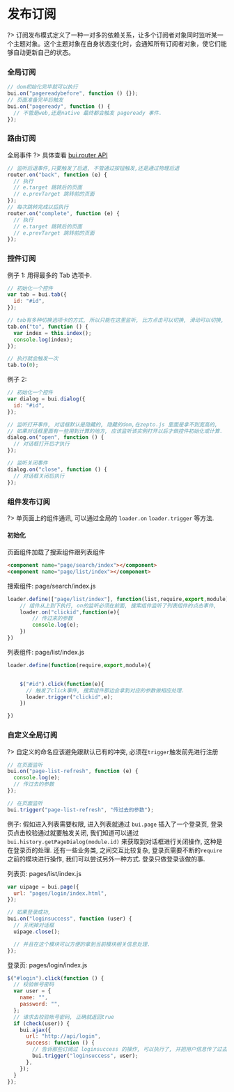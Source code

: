 # 发布订阅

?> 订阅发布模式定义了一种一对多的依赖关系，让多个订阅者对象同时监听某一个主题对象。这个主题对象在自身状态变化时，会通知所有订阅者对象，使它们能够自动更新自己的状态。

### 全局订阅

```js
// dom初始化完毕就可以执行
bui.on("pagereadybefore", function () {});
// 页面准备完毕后触发
bui.on("pageready", function () {
  // 不管是web,还是native 最终都会触发 pageready 事件.
});
```

### 路由订阅

全局事件
?> 具体查看 [bui.router API](http://www.easybui.com/guide/api/classes/bui.router.html)

```js
// 监听后退事件,只要触发了后退, 不管通过按钮触发,还是通过物理后退
router.on("back", function (e) {
  // 执行
  // e.target 跳转后的页面
  // e.prevTarget 跳转前的页面
});
// 每次跳转完成以后执行
router.on("complete", function (e) {
  // 执行
  // e.target 跳转后的页面
  // e.prevTarget 跳转前的页面
});
```

### 控件订阅

例子 1: 用得最多的 Tab 选项卡.

```js
// 初始化一个控件
var tab = bui.tab({
  id: "#id",
});

// tab有多种切换选项卡的方式, 所以只能在这里监听, 比方点击可以切换, 滑动可以切换, 直接调用to也可以触发.
tab.on("to", function () {
  var index = this.index();
  console.log(index);
});

// 执行就会触发一次
tab.to(0);
```

例子 2:

```js
// 初始化一个控件
var dialog = bui.dialog({
  id: "#id",
});

// 监听打开事件, 对话框默认是隐藏的, 隐藏的dom,在zepto.js 里面是拿不到宽高的,
// 如果对话框里面有一些用到计算的地方, 应该监听该实例打开以后才做控件初始化或计算.
dialog.on("open", function () {
  // 对话框打开后才执行
});

// 监听关闭事件
dialog.on("close", function () {
  // 对话框关闭后执行
});
```

### 组件发布订阅

?> 单页面上的组件通讯, 可以通过全局的 `loader.on` `loader.trigger` 等方法.

#### 初始化

页面组件加载了搜索组件跟列表组件

```html
<component name="page/search/index"></component>
<component name="page/list/index"></component>
```

搜索组件: page/search/index.js

```js
loader.define(["page/list/index"], function(list,require,export,module){
    // 组件从上到下执行, on的监听必须在前面, 搜索组件监听了列表组件的点击事件,
    loader.on("clickid",function(e){
        // 传过来的参数
        console.log(e);
    })
})
```

列表组件: page/list/index.js

```js
loader.define(function(require,export,module){


    $("#id").click(function(e){
      // 触发了click事件, 搜索组件那边会拿到对应的参数做相应处理.
      loader.trigger("clickid",e);
    })

})
```

### 自定义全局订阅

?> 自定义的命名应该避免跟默认已有的冲突, 必须在`trigger`触发前先进行注册

```js
// 在页面监听
bui.on("page-list-refresh", function (e) {
  console.log(e);
  // 传过去的参数
});
```

```js
// 在页面监听
bui.trigger("page-list-refresh", "传过去的参数");
```

例子: 假如进入列表需要权限, 进入列表就通过 `bui.page` 插入了一个登录页, 登录页点击校验通过就要触发关闭, 我们知道可以通过 `bui.history.getPageDialog(module.id)` 来获取到对话框进行关闭操作, 这种是在登录页的处理. 还有一些业务类, 之间交互比较复杂, 登录页需要不断的`require`之前的模块进行操作, 我们可以尝试另外一种方式. 登录只做登录该做的事.

列表页: pages/list/index.js

```js
var uipage = bui.page({
  url: "pages/login/index.html",
});

// 如果登录成功,
bui.on("loginsuccess", function (user) {
  // 关闭掉对话框
  uipage.close();

  // 并且在这个模块可以方便的拿到当前模块相关信息处理.
});
```

登录页: pages/login/index.js

```js
$("#login").click(function () {
  // 校验帐号密码
  var user = {
    name: "",
    password: "",
  };
  // 请求去校验帐号密码, 正确就返回true
  if (check(user)) {
    bui.ajax({
      url: "http://api/login",
      success: function () {
        // 告诉那些订阅过 loginsuccess 的操作, 可以执行了, 并把用户信息传了过去.
        bui.trigger("loginsuccess", user);
      },
    });
  }
});
```
